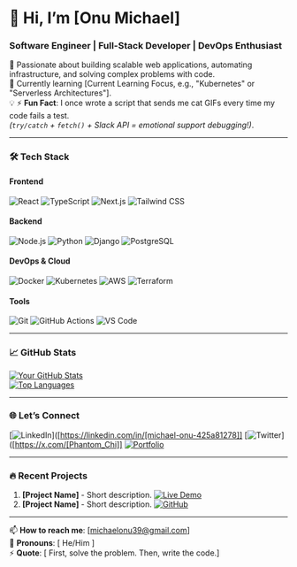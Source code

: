 # 👋 Hi, I’m [Onu Michael] 
### **Software Engineer** | **Full-Stack Developer** | **DevOps Enthusiast**

🚀 Passionate about building scalable web applications, automating infrastructure, and solving complex problems with code.  
🌱 Currently learning [Current Learning Focus, e.g., "Kubernetes" or "Serverless Architectures"].  
💡 ⚡ **Fun Fact**: I once wrote a script that sends me cat GIFs every time my code fails a test.  
*(`try/catch` + `fetch()` + Slack API = emotional support debugging!)*.

---

### 🛠 **Tech Stack**
#### **Frontend**
![React](https://img.shields.io/badge/React-61DAFB?logo=react&logoColor=black)
![TypeScript](https://img.shields.io/badge/TypeScript-3178C6?logo=typescript&logoColor=white)
![Next.js](https://img.shields.io/badge/Next.js-000000?logo=next.js&logoColor=white)
![Tailwind CSS](https://img.shields.io/badge/Tailwind_CSS-06B6D4?logo=tailwind-css&logoColor=white)

#### **Backend**
![Node.js](https://img.shields.io/badge/Node.js-339933?logo=node.js&logoColor=white)
![Python](https://img.shields.io/badge/Python-3776AB?logo=python&logoColor=white)
![Django](https://img.shields.io/badge/Django-092E20?logo=django&logoColor=white)
![PostgreSQL](https://img.shields.io/badge/PostgreSQL-4169E1?logo=postgresql&logoColor=white)

#### **DevOps & Cloud**
![Docker](https://img.shields.io/badge/Docker-2496ED?logo=docker&logoColor=white)
![Kubernetes](https://img.shields.io/badge/Kubernetes-326CE5?logo=kubernetes&logoColor=white)
![AWS](https://img.shields.io/badge/AWS-232F3E?logo=amazon-aws&logoColor=white)
![Terraform](https://img.shields.io/badge/Terraform-7B42BC?logo=terraform&logoColor=white)

#### **Tools**
![Git](https://img.shields.io/badge/Git-F05032?logo=git&logoColor=white)
![GitHub Actions](https://img.shields.io/badge/GitHub_Actions-2088FF?logo=github-actions&logoColor=white)
![VS Code](https://img.shields.io/badge/VS_Code-007ACC?logo=visual-studio-code&logoColor=white)

---

### 📈 **GitHub Stats**
[![Your GitHub Stats](https://github-readme-stats.vercel.app/api?username=[wizzyonu]&show_icons=true&theme=radical)](https://github.com/[wizzyonu])  
[![Top Languages](https://github-readme-stats.vercel.app/api/top-langs/?username=[wizzyonu]&layout=compact&theme=radical)](https://github.com/[wizzyonu])

---

### 🌐 **Let’s Connect**
[![LinkedIn](https://img.shields.io/badge/LinkedIn-0A66C2?logo=linkedin&logoColor=white)]([https://linkedin.com/in/[michael-onu-425a81278]]
[![Twitter](https://img.shields.io/badge/Twitter-1DA1F2?logo=twitter&logoColor=white)]([https://x.com/[Phantom_Chi]]
[![Portfolio](https://img.shields.io/badge/Portfolio-FF5722?logo=google-chrome&logoColor=white)](https://yourportfolio.com)

---

### 🔥 **Recent Projects**
1. **[Project Name]** - Short description. [![Live Demo](https://img.shields.io/badge/Live_Demo-4CAF50?logo=vercel&logoColor=white)](https://demo.com)  
2. **[Project Name]** - Short description. [![GitHub](https://img.shields.io/badge/GitHub-181717?logo=github&logoColor=white)](https://github.com/your-repo)

---

📫 **How to reach me**: [michaelonu39@gmail.com]  
🎯 **Pronouns**: [ He/Him ]  
⚡ **Quote**: [ First, solve the problem. Then, write the code.]
